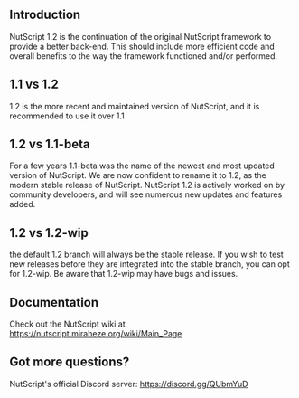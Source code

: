 
## Introduction
NutScript 1.2 is the continuation of the original NutScript framework to provide a better back-end. This should include more efficient code and overall benefits to the way the framework functioned and/or performed.

## 1.1 vs 1.2
1.2 is the more recent and maintained version of NutScript, and it is recommended to use it over 1.1

## 1.2 vs 1.1-beta
For a few years 1.1-beta was the name of the newest and most updated version of NutScript. We are now confident to rename it to 1.2, as the modern stable release of NutScript.
NutScript 1.2 is actively worked on by community developers, and will see numerous new updates and features added.

## 1.2 vs 1.2-wip
the default 1.2 branch will always be the stable release. If you wish to test new releases before they are integrated into the stable branch, you can opt for 1.2-wip. Be aware that 1.2-wip may have bugs and issues.

## Documentation
Check out the NutScript wiki at https://nutscript.miraheze.org/wiki/Main_Page

## Got more questions?
NutScript's official Discord server: https://discord.gg/QUbmYuD
